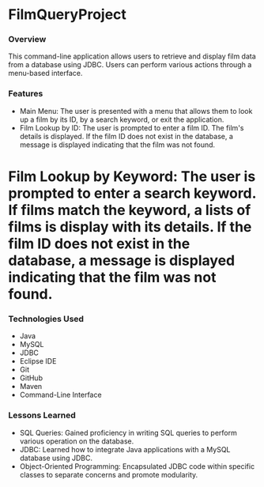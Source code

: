# FilmQueryProject

### Overview

This command-line application allows users to retrieve and display film data from a database using JDBC. Users can perform various actions through a menu-based interface.

### Features

* Main Menu: The user is presented with a menu that allows them to look up a film by its ID, by a search keyword, or exit the application.
* Film Lookup by ID: The user is prompted to enter a film ID. The film's details is displayed. If the film ID does not exist in the database, a message is displayed indicating that the film was not found.
# Film Lookup by Keyword: The user is prompted to enter a search keyword. If films match the keyword, a lists of films is display with its details. If the film ID does not exist in the database, a message is displayed indicating that the film was not found.

### Technologies Used

* Java
* MySQL
* JDBC
* Eclipse IDE
* Git
* GitHub
* Maven
* Command-Line Interface

### Lessons Learned

* SQL Queries: Gained proficiency in writing SQL queries to perform various operation on the database.
* JDBC: Learned how to integrate Java applications with a MySQL database using JDBC.
* Object-Oriented Programming: Encapsulated JDBC code within specific classes to separate concerns and promote modularity.

